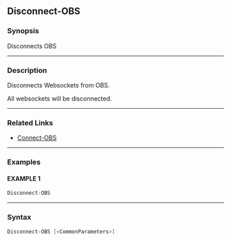 Disconnect-OBS
--------------




### Synopsis
Disconnects OBS



---


### Description

Disconnects Websockets from OBS.

All websockets will be disconnected.



---


### Related Links
* [Connect-OBS](Connect-OBS.md)





---


### Examples
#### EXAMPLE 1
```PowerShell
Disconnect-OBS
```



---


### Syntax
```PowerShell
Disconnect-OBS [<CommonParameters>]
```
